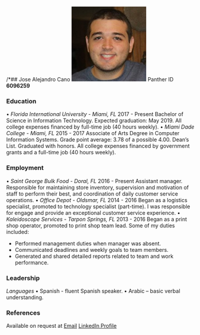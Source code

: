 /*## Jose Alejandro Cano
![Profile Picture](https://raw.githubusercontent.com/jcano048/Jose-Cano/master/Profile%20Picture.jpg)
Panther ID **6096259**
### Education
• _Florida International University - Miami, FL_
2017 - Present
Bachelor of Science in Information Technology. Expected graduation: May 2019. All college expenses financed by full-time job (40 hours weekly).
• _Miami Dade College - Miami, FL_
2015 - 2017
Associate of Arts Degree in Computer Information Systems. Grade point average: 3.78 of a possible 4.00. Dean’s List. Graduated with honors. All college expenses financed by government grants and a full-time job (40 hours weekly).
### Employment
• _Saint George Bulk Food - Doral, FL_
2016 - Present
Assistant manager. Responsible for maintaining store inventory, supervision and motivation of staff to perform their best, and coordination of daily customer service operations.
• _Office Depot - Oldsmar, FL_
2014 - 2016
Began as a logistics specialist, promoted to technology specialist (part-time). I was responsible for engage and provide an exceptional customer service experience.
• _Kaleidoscope Services - Tarpon Springs, FL_
2013 - 2016
Began as a print shop operator, promoted to print shop team lead. Some of my duties included:
- Performed management duties when manager was absent.
- Communicated deadlines and weekly goals to team members.
- Generated and shared detailed reports related to team and work performance.
### Leadership
_Languages_
• Spanish - fluent Spanish speaker.
• Arabic – basic verbal understanding.
### References
Available on request at [Email](to:jcano048@fiu.edu)
[LinkedIn Profile](http://www.linkedin.com/in/jcano048)
